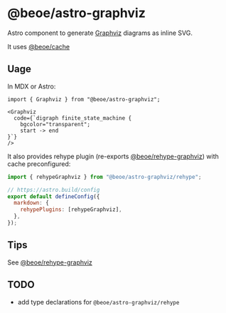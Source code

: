 # @beoe/astro-graphviz

Astro component to generate [Graphviz](https://graphviz.org/) diagrams as inline SVG.

It uses [@beoe/cache](/packages/cache/)

## Uage

In MDX or Astro:

```mdx
import { Graphviz } from "@beoe/astro-graphviz";

<Graphviz
  code={`digraph finite_state_machine {
  	bgcolor="transparent";
    start -> end
}`}
/>
```

It also provides rehype plugin (re-exports [@beoe/rehype-graphviz](/packages/rehype-graphviz/)) with cache preconfigured:

```js
import { rehypeGraphviz } from "@beoe/astro-graphviz/rehype";

// https://astro.build/config
export default defineConfig({
  markdown: {
    rehypePlugins: [rehypeGraphviz],
  },
});
```

## Tips

See [@beoe/rehype-graphviz](/packages/rehype-graphviz/)

## TODO

- add type declarations for `@beoe/astro-graphviz/rehype`

